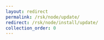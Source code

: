 ```yaml
---
layout: redirect
permalink: /rsk/node/update/
redirect: /rsk/node/install/update/
collection_order: 0
---
```

